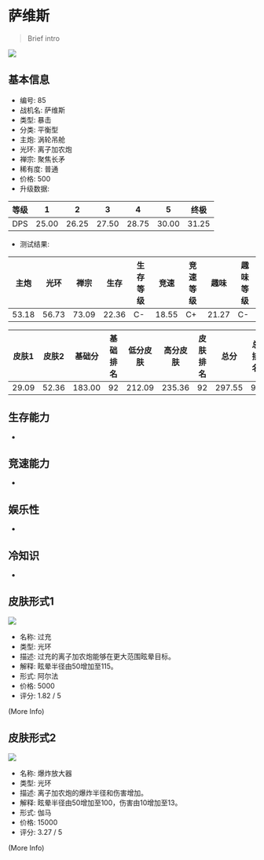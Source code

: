# 萨维斯

> Brief intro

<img src="/ships/ship_85.png" style={{zoom:1}}/>

## 基本信息

- 编号: 85
- 战机名: 萨维斯
- 类型: 暴击
- 分类: 平衡型
- 主炮: 涡轮吊舱
- 光环: 离子加农炮
- 禅宗: 聚焦长矛
- 稀有度: 普通
- 价格: 500
- 升级数据: 

| 等级 | 1 | 2 | 3 | 4 | 5 | 终极 |
|--|--|--|--|--|--|--|
| DPS | 25.00 | 26.25 | 27.50 | 28.75 | 30.00 | 31.25 |

- 测试结果: 

| 主炮 | 光环 | 禅宗 | 生存 | 生存等级 | 竞速 | 竞速等级 | 趣味 | 趣味等级 |
|--|--|--|--|--|--|--|--|--|
| 53.18 | 56.73 | 73.09 | 22.36 | C- | 18.55 | C+ | 21.27 | C- |

| 皮肤1 | 皮肤2 | 基础分 | 基础排名 | 低分皮肤 | 高分皮肤 | 皮肤排名 | 总分 | 总排名 |
|--|--|--|--|--|--|--|--|--|
| 29.09 | 52.36 | 183.00 | 92 | 212.09 | 235.36 | 92 | 297.55 | 94 |

## 生存能力

-

## 竞速能力

-

## 娱乐性

-

## 冷知识

-

## 皮肤形式1

<img src="/ships/ship_85_apex_1.png" style={{zoom:1}}/>

- 名称: 过充
- 类型: 光环
- 描述: 过充的离子加农炮能够在更大范围眩晕目标。
- 解释: 眩晕半径由50增加至115。
- 形式: 阿尔法
- 价格: 5000
- 评分: 1.82 / 5

(More Info)

## 皮肤形式2

<img src="/ships/ship_85_apex_2.png" style={{zoom:1}}/>

- 名称: 爆炸放大器
- 类型: 光环
- 描述: 离子加农炮的爆炸半径和伤害增加。
- 解释: 眩晕半径由50增加至100，伤害由10增加至13。
- 形式: 伽马
- 价格: 15000
- 评分: 3.27 / 5

(More Info)
